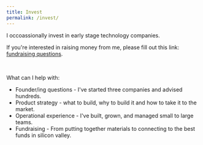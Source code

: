 ```yaml
---
title: Invest
permalink: /invest/
---
```


I occoassionally invest in early stage technology companies.

If you're interested in raising money from me, please fill out this link: <a href="https://forms.gle/ecRYNX9XdBMo76W87" target="_blank">fundraising questions</a>. 

<p>&nbsp;</p>

What can I help with:
- Founder/ing questions - I've started three companies and advised hundreds.
- Product strategy - what to build, why to build it and how to take it to the market.
- Operational experience - I've built, grown, and managed small to large teams.
- Fundraising - From putting together materials to connecting to the best funds in silicon valley.



<!--


What you should read:

Most of the things on the internet are not great. Not that they are all wrong, just the few things that are wrong can really damange you. Here are some exceptions to that rule:

<a href="http://paulgraham.com/startupmistakes.html">18 mistakes that kills startups (Paul Graham)</a>.

-->




